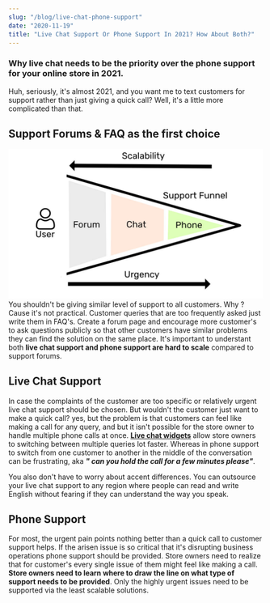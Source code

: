 ```yaml
---
slug: "/blog/live-chat-phone-support"
date: "2020-11-19"
title: "Live Chat Support Or Phone Support In 2021? How About Both?"
---
```


### Why live chat needs to be the priority over the phone support for your online store in 2021.

Huh, seriously, it's almost 2021, and you want me to text customers for support rather than just giving a quick call? Well, it's a little more complicated than that.

## Support Forums & FAQ as the first choice

![squarespace-support-funnel](../images/squarespace-support-funnel.jpg)
You shouldn't be giving similar level of support to all customers. Why ? Cause it's not practical. Customer queries that are too frequently asked just write them in FAQ's. Create a forum page and encourage more customer's to ask questions publicly so that other customers have similar problems they can find the solution on the same place. It's important to understant both **live chat support and phone support are hard to scale** compared to support forums.

## Live Chat Support
In case the complaints of the customer are too specific or relatively urgent live chat support should be chosen. But wouldn't the customer just want to make a quick call? yes, but the problem is that customers can feel like making a call for any query, and but it isn't possible for the store owner to handle multiple phone calls at once. <a href="https://salesjump.xyz/" target="_blank"> **Live chat widgets**</a> allow store owners to switching between multiple queries lot faster. Whereas in phone support to switch from one customer to another in the middle of the conversation can be frustrating, aka ***" can you hold the call for a few minutes please"***.

You also don't have to worry about accent differences. You can outsource your live chat support to any region where people can read and write English without fearing if they can understand the way you speak.

## Phone Support
For most, the urgent pain points nothing better than a quick call to customer support helps. If the arisen issue is so critical that it's disrupting business operations phone support should be provided. Store owners need to realize that for customer's every single issue of them might feel like making a call. **Store owners need to learn where to draw the line on what type of support needs to be provided**. Only the highly urgent issues need to be supported via the least scalable solutions.




